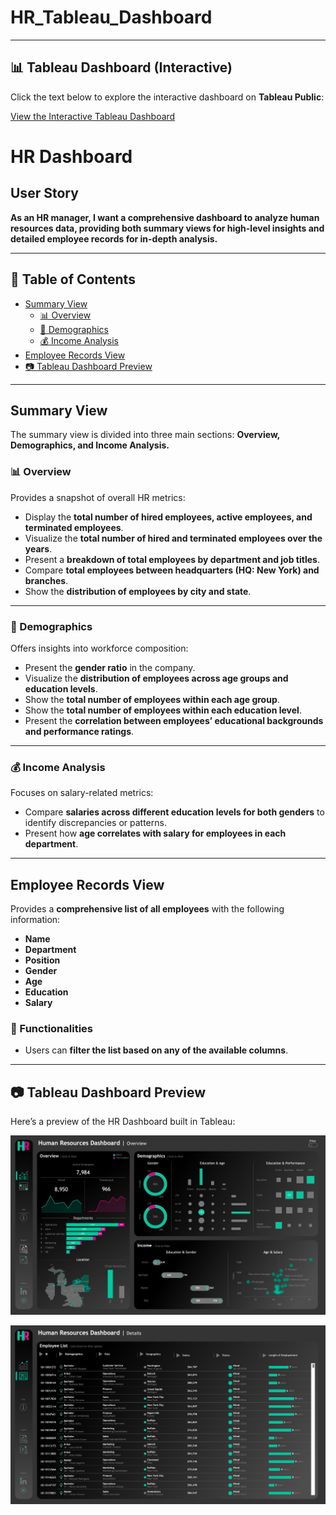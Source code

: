 # HR_Tableau_Dashboard
---

## 📊 Tableau Dashboard (Interactive)

Click the text below to explore the interactive dashboard on **Tableau Public**:

[View the Interactive Tableau Dashboard](https://public.tableau.com/views/Project-HRDashboard_17588353376130/HRSummary?:language=en-US&:sid=&:display_count=n&:origin=viz_share_link)

# HR Dashboard  

## User Story  

**As an HR manager, I want a comprehensive dashboard to analyze human resources data, providing both summary views for high-level insights and detailed employee records for in-depth analysis.**

---

## 📑 Table of Contents  
- [Summary View](#summary-view)  
  - [📊 Overview](#-overview)  
  - [👥 Demographics](#-demographics)  
  - [💰 Income Analysis](#-income-analysis)  
- [Employee Records View](#employee-records-view)  
- [📷 Tableau Dashboard Preview](#-tableau-dashboard-preview)
---

## Summary View  

The summary view is divided into three main sections: **Overview, Demographics, and Income Analysis.**

### 📊 Overview  
Provides a snapshot of overall HR metrics:  
- Display the **total number of hired employees, active employees, and terminated employees**.  
- Visualize the **total number of hired and terminated employees over the years**.  
- Present a **breakdown of total employees by department and job titles**.  
- Compare **total employees between headquarters (HQ: New York) and branches**.  
- Show the **distribution of employees by city and state**.  

---

### 👥 Demographics  
Offers insights into workforce composition:  
- Present the **gender ratio** in the company.  
- Visualize the **distribution of employees across age groups and education levels**.  
- Show the **total number of employees within each age group**.  
- Show the **total number of employees within each education level**.  
- Present the **correlation between employees’ educational backgrounds and performance ratings**.  

---

### 💰 Income Analysis  
Focuses on salary-related metrics:  
- Compare **salaries across different education levels for both genders** to identify discrepancies or patterns.  
- Present how **age correlates with salary for employees in each department**.  

---

## Employee Records View  

Provides a **comprehensive list of all employees** with the following information:  
- **Name**  
- **Department**  
- **Position**  
- **Gender**  
- **Age**  
- **Education**  
- **Salary**  

### 🔎 Functionalities  
- Users can **filter the list based on any of the available columns**.  

---

## 📷 Tableau Dashboard Preview  

Here’s a preview of the HR Dashboard built in Tableau:  

![Tableau Dashboard](https://github.com/PRINCEHOKYDO/HR_Tableau_Dashboard/blob/main/Overview.jpeg?raw=true)

![Tableau Dashboard](https://github.com/PRINCEHOKYDO/HR_Tableau_Dashboard/blob/main/Dashboard_Details.png?raw=true)
